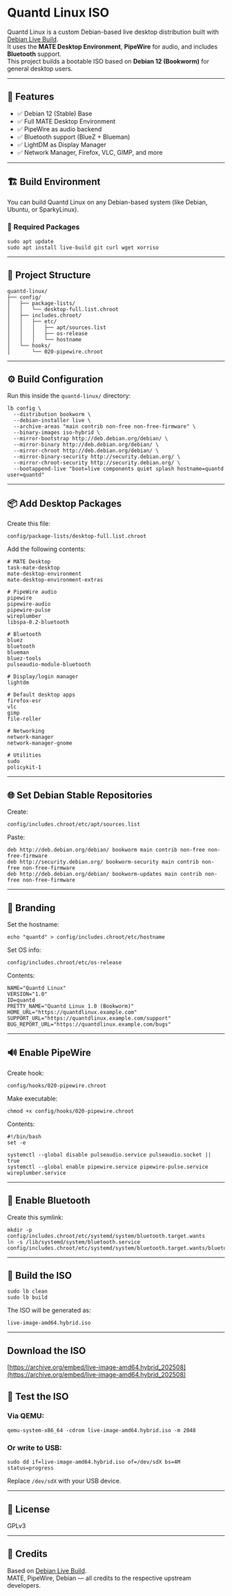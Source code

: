 # Quantd Linux ISO

Quantd Linux is a custom Debian-based live desktop distribution built with [Debian Live Build](https://wiki.debian.org/DebianLive).  
It uses the **MATE Desktop Environment**, **PipeWire** for audio, and includes **Bluetooth** support.  
This project builds a bootable ISO based on **Debian 12 (Bookworm)** for general desktop users.

---

## 🎯 Features

- ✅ Debian 12 (Stable) Base  
- ✅ Full MATE Desktop Environment  
- ✅ PipeWire as audio backend  
- ✅ Bluetooth support (BlueZ + Blueman)  
- ✅ LightDM as Display Manager  
- ✅ Network Manager, Firefox, VLC, GIMP, and more  

---

## 🏗️ Build Environment

You can build Quantd Linux on any Debian-based system (like Debian, Ubuntu, or SparkyLinux).

### 🔧 Required Packages

```
sudo apt update
sudo apt install live-build git curl wget xorriso
```

---

## 📁 Project Structure

```
quantd-linux/
├── config/
│   ├── package-lists/
│   │   └── desktop-full.list.chroot
│   ├── includes.chroot/
│   │   ├── etc/
│   │   │   ├── apt/sources.list
│   │   │   ├── os-release
│   │   │   └── hostname
│   └── hooks/
│       └── 020-pipewire.chroot
```

---

## ⚙️ Build Configuration

Run this inside the `quantd-linux/` directory:

```
lb config \
  --distribution bookworm \
  --debian-installer live \
  --archive-areas "main contrib non-free non-free-firmware" \
  --binary-images iso-hybrid \
  --mirror-bootstrap http://deb.debian.org/debian/ \
  --mirror-binary http://deb.debian.org/debian/ \
  --mirror-chroot http://deb.debian.org/debian/ \
  --mirror-binary-security http://security.debian.org/ \
  --mirror-chroot-security http://security.debian.org/ \
  --bootappend-live "boot=live components quiet splash hostname=quantd user=quantd"
```

---

## 📦 Add Desktop Packages

Create this file:

```
config/package-lists/desktop-full.list.chroot
```

Add the following contents:

```
# MATE Desktop
task-mate-desktop
mate-desktop-environment
mate-desktop-environment-extras

# PipeWire audio
pipewire
pipewire-audio
pipewire-pulse
wireplumber
libspa-0.2-bluetooth

# Bluetooth
bluez
bluetooth
blueman
bluez-tools
pulseaudio-module-bluetooth

# Display/login manager
lightdm

# Default desktop apps
firefox-esr
vlc
gimp
file-roller

# Networking
network-manager
network-manager-gnome

# Utilities
sudo
policykit-1
```

---

## 🌐 Set Debian Stable Repositories

Create:

```
config/includes.chroot/etc/apt/sources.list
```

Paste:

```
deb http://deb.debian.org/debian/ bookworm main contrib non-free non-free-firmware
deb http://security.debian.org/ bookworm-security main contrib non-free non-free-firmware
deb http://deb.debian.org/debian/ bookworm-updates main contrib non-free non-free-firmware
```

---

## 🎨 Branding

Set the hostname:

```
echo "quantd" > config/includes.chroot/etc/hostname
```

Set OS info:

```
config/includes.chroot/etc/os-release
```

Contents:

```
NAME="Quantd Linux"
VERSION="1.0"
ID=quantd
PRETTY_NAME="Quantd Linux 1.0 (Bookworm)"
HOME_URL="https://quantdlinux.example.com"
SUPPORT_URL="https://quantdlinux.example.com/support"
BUG_REPORT_URL="https://quantdlinux.example.com/bugs"
```

---

## 🔊 Enable PipeWire

Create hook:

```
config/hooks/020-pipewire.chroot
```

Make executable:

```
chmod +x config/hooks/020-pipewire.chroot
```

Contents:

```
#!/bin/bash
set -e

systemctl --global disable pulseaudio.service pulseaudio.socket || true
systemctl --global enable pipewire.service pipewire-pulse.service wireplumber.service
```

---

## 🔵 Enable Bluetooth

Create this symlink:

```
mkdir -p config/includes.chroot/etc/systemd/system/bluetooth.target.wants
ln -s /lib/systemd/system/bluetooth.service config/includes.chroot/etc/systemd/system/bluetooth.target.wants/bluetooth.service
```

---

## 🔨 Build the ISO

```
sudo lb clean
sudo lb build
```

The ISO will be generated as:

```
live-image-amd64.hybrid.iso
```

---

## Download the ISO
[https://archive.org/embed/live-image-amd64.hybrid_202508](https://archive.org/embed/live-image-amd64.hybrid_202508)

## 🧪 Test the ISO

### Via QEMU:

```
qemu-system-x86_64 -cdrom live-image-amd64.hybrid.iso -m 2048
```

### Or write to USB:

```
sudo dd if=live-image-amd64.hybrid.iso of=/dev/sdX bs=4M status=progress
```

Replace `/dev/sdX` with your USB device.

---

## 📜 License

GPLv3

---

## 🧩 Credits    

Based on [Debian Live Build](https://wiki.debian.org/DebianLive).  
MATE, PipeWire, Debian — all credits to the respective upstream developers.
